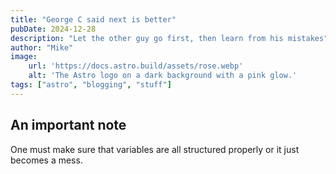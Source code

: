 ```yaml
---
title: "George C said next is better"
pubDate: 2024-12-28
description: "Let the other guy go first, then learn from his mistakes"
author: "Mike"
image: 
    url: 'https://docs.astro.build/assets/rose.webp'
    alt: 'The Astro logo on a dark background with a pink glow.'
tags: ["astro", "blogging", "stuff"]
---
```

## An important note
One must make sure that variables are all structured properly or it just becomes a mess.


